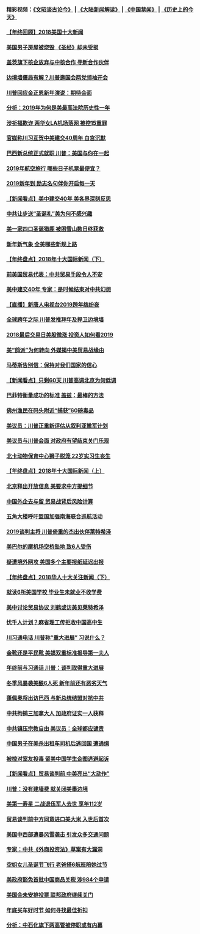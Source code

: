 #### 精彩视频：[《文昭谈古论今》](https://github.com/gfw-breaker/wenzhao/blob/master/README.md?t=01021530) | [《大陆新闻解读》](https://github.com/gfw-breaker/ntdtv-comedy/blob/master/README.md?t=01021530) | [《中国禁闻》](https://github.com/gfw-breaker/ntdtv-news/blob/master/README.md?t=01021530) | [《历史上的今天》](https://github.com/gfw-breaker/today-in-history/blob/master/README.md?t=01021530) 

#### [【年终回顾】2018美国十大新闻](../pages/nsc412/n10925198.md?t=01021530) 

#### [美国男子房屋被烧毁 《圣经》却未受损](../pages/nsc412/n10947564.md?t=01021530) 

#### [盖茨旗下核企放弃与中核合作 寻新合作伙伴](../pages/nsc412/n10947386.md?t=01021530) 

#### [边境墙僵局有解？川普邀国会两党领袖开会](../pages/nsc412/n10947197.md?t=01021530) 

#### [川普回应金正恩新年演说：期待会面](../pages/nsc412/n10947826.md?t=01021530) 

#### [分析：2019年为何是美最高法院历史性一年](../pages/nsc412/n10946956.md?t=01021530) 

#### [涉祈福欺诈 两华女LA机场落网 被控15重罪](../pages/nsc412/n10947313.md?t=01021530) 

#### [官媒称川习互贺中美建交40周年 白宫沉默](../pages/nsc412/n10946780.md?t=01021530) 

#### [巴西新总统正式就职 川普：美国与你在一起](../pages/nsc412/n10947092.md?t=01021530) 

#### [2019年航空旅行 哪些日子机票最便宜？](../pages/nsc412/n10946996.md?t=01021530) 

#### [2019新年到 励志名句伴你开启每一天](../pages/nsc412/n10946988.md?t=01021530) 

#### [【新闻看点】美中建交40年 美各界深刻反思](../pages/nsc412/n10946586.md?t=01021530) 

#### [中共让步送“圣诞礼”美为何不感兴趣](../pages/nsc412/n10946815.md?t=01021530) 

#### [美一家四口圣诞猎鹿 被困雪山数日终获救](../pages/nsc412/n10946629.md?t=01021530) 

#### [新年新气象 全美哪些新规上路](../pages/nsc412/n10946572.md?t=01021530) 

#### [【年终盘点】2018年十大国际新闻（下）](../pages/nsc412/n10925458.md?t=01021530) 

#### [前美国贸易代表：中共贸易手段令人不安](../pages/nsc412/n10945914.md?t=01021530) 

#### [美中建交40年 专家：是时候结束对中共幻想](../pages/nsc412/n10945197.md?t=01021530) 

#### [【直播】新唐人电视台2019跨年缤纷夜](../pages/nsc412/n10921399.md?t=01021530) 

#### [全球跨年之际 川普发推拜年及捍卫边境墙](../pages/nsc412/n10944547.md?t=01021530) 

#### [2018最后交易日美股微涨 投资人如何看2019](../pages/nsc412/n10944797.md?t=01021530) 

#### [美“鸽派”为何转向 外媒揭中美贸易战缘由](../pages/nsc412/n10944317.md?t=01021530) 

#### [马蒂斯告别信：保持对我们国家的信心](../pages/nsc412/n10944833.md?t=01021530) 

#### [【新闻看点】只剩60天 川普高调北京为何低调](../pages/nsc412/n10944583.md?t=01021530) 

#### [巴菲特衡量成功的标准 盖兹：最棒的方法](../pages/nsc412/n10944666.md?t=01021530) 

#### [佛州渔民在码头附近“捕获”60磅毒品](../pages/nsc412/n10944528.md?t=01021530) 

#### [美议员：川普正重新评估从叙利亚撤军计划](../pages/nsc412/n10944364.md?t=01021530) 

#### [美议员与川普会面 对政府有望结束关门乐观](../pages/nsc412/n10944086.md?t=01021530) 

#### [北卡动物保育中心狮子脱笼 22岁实习生丧生](../pages/nsc412/n10944091.md?t=01021530) 

#### [【年终盘点】2018年十大国际新闻（上）](../pages/nsc412/n10924773.md?t=01021530) 

#### [北京释出开放信息 美要求中方提细节](../pages/nsc412/n10942850.md?t=01021530) 

#### [中国外企去与留 贸易战背后风险计算](../pages/nsc412/n10942968.md?t=01021530) 

#### [五角大楼呼吁盟国加强南海联合巡航活动](../pages/nsc412/n10942310.md?t=01021530) 

#### [2019谈判主将 川普倚重的杰出伙伴莱特希泽](../pages/nsc412/n10942156.md?t=01021530) 

#### [美巴尔的摩机场空桥坠地 致6人受伤](../pages/nsc412/n10942211.md?t=01021530) 

#### [疑遭境外网攻 美国多个主要报纸延迟出报](../pages/nsc412/n10942076.md?t=01021530) 

#### [【年终盘点】2018华人十大关注新闻（下）](../pages/nsc412/n10931088.md?t=01021530) 

#### [就读6所美国学校 毕业生未就业不收学费](../pages/nsc412/n10937342.md?t=01021530) 

#### [美中讨论贸易协议 刘鹤或访美见莱特希泽](../pages/nsc412/n10941352.md?t=01021530) 

#### [忧千人计划？麻省理工传拒收中国高中生](../pages/nsc412/n10941031.md?t=01021530) 

#### [川习通电话 川普称“重大进展” 习说什么？](../pages/nsc412/n10940712.md?t=01021530) 

#### [金靴还是平民靴 美媒双重标准报导第一夫人](../pages/nsc412/n10940654.md?t=01021530) 

#### [年终前与习通话 川普：谈判取得重大进展](../pages/nsc412/n10940508.md?t=01021530) 

#### [冬季风暴袭美酿6人死 新年前还有恶劣天气](../pages/nsc412/n10940428.md?t=01021530) 

#### [蓬佩奥将出访巴西 与新总统结盟对抗中共](../pages/nsc412/n10940393.md?t=01021530) 

#### [中共拘捕三加拿大人 加政府证实一人获释](../pages/nsc412/n10939393.md?t=01021530) 

#### [中共镇压宗教自由 美议员：全球都应谴责](../pages/nsc412/n10939131.md?t=01021530) 

#### [中国男子在美杀出租车司机后逃回国 遭通缉](../pages/nsc412/n10939162.md?t=01021530) 

#### [被控对室友投毒 留美中国学生企图逃避起诉](../pages/nsc412/n10939143.md?t=01021530) 

#### [【新闻看点】贸易谈判前 中美亮出“大动作”](../pages/nsc412/n10938838.md?t=01021530) 

#### [川普：没有建墙费 就关闭美墨边境](../pages/nsc412/n10939011.md?t=01021530) 

#### [美第一寿星 二战退伍军人去世 享年112岁](../pages/nsc412/n10938878.md?t=01021530) 

#### [贸易谈判前中方同意进口美大米 入世后首次](../pages/nsc412/n10938719.md?t=01021530) 

#### [美国中西部遭暴风雪袭击 引发众多交通问题](../pages/nsc412/n10938423.md?t=01021530) 

#### [专家：中共《外商投资法》草案有大漏洞](../pages/nsc412/n10936926.md?t=01021530) 

#### [空姐女儿圣诞节飞行 老爸搭6航班陪她过节](../pages/nsc412/n10937569.md?t=01021530) 

#### [美政府豁免首批中国商品关税 涉984个申请](../pages/nsc412/n10937177.md?t=01021530) 

#### [美国会未安排投票 联邦政府继续关门](../pages/nsc412/n10936951.md?t=01021530) 

#### [年底买车好时节 如何寻找最佳折扣](../pages/nsc412/n10936868.md?t=01021530) 

#### [分析：中石化旗下两高管被停职或有内幕](../pages/nsc412/n10936480.md?t=01021530) 

